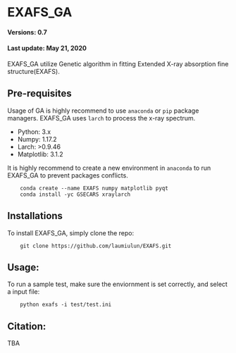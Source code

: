 # EXAFS_GA
#### Versions: 0.7
#### Last update: May 21, 2020


EXAFS_GA utilize Genetic algorithm in fitting Extended X-ray absorption fine structure(EXAFS).

## Pre-requisites
Usage of GA is highly recommend to use `anaconda` or `pip` package managers. EXAFS_GA uses `larch` to process the x-ray spectrum.

  - Python: 3.x
  - Numpy: 1.17.2
  - Larch: >0.9.46
  - Matplotlib: 3.1.2

It is highly recommend to create a new environment in `anaconda` to run EXAFS_GA to prevent packages conflicts.

        conda create --name EXAFS numpy matplotlib pyqt
        conda install -yc GSECARS xraylarch

## Installations
To install EXAFS_GA, simply clone the repo:

        git clone https://github.com/laumiulun/EXAFS.git


## Usage:
To run a sample test, make sure the enviornment is set correctly, and select a input file:

        python exafs -i test/test.ini  


## Citation:

TBA
